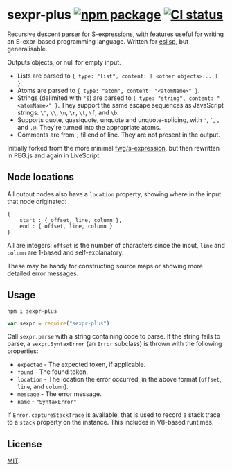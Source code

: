 # sexpr-plus [![npm package](https://img.shields.io/npm/v/sexpr-plus.svg?style=flat-square)][1] [![CI status](https://img.shields.io/travis/anko/sexpr-plus.svg?style=flat-square)][2]

Recursive descent parser for S-expressions, with features useful for writing an
S-expr-based programming language.  Written for [eslisp][3], but generalisable.

Outputs objects, or null for empty input.

-   Lists are parsed to `{ type: "list", content: [ <other objects>... ] }`.
-   Atoms are parsed to `{ type: "atom", content: "<atomName>" }`.
-   Strings (delimited with `"`s) are parsed to `{ type: "string", content:
    "<atomName>" }`.  They support the same escape sequences as JavaScript
    strings: `\"`, `\\`, `\n`, `\r`, `\t`, `\f`, and `\b`.
-   Supports quote, quasiquote, unquote and unquote-splicing, with `'`, `` `
    ``, `,` and `,@`.  They're turned into the appropriate atoms.
-   Comments are from `;` til end of line.  They are not present in the output.

Initially forked from the more minimal [fwg/s-expression][4], but then rewritten
in PEG.js and again in LiveScript.

## Node locations

All output nodes also have a `location` property, showing where in the input
that node originated:

    {
        start : { offset, line, column },
        end : { offset, line, column }
    }

All are integers: `offset` is the number of characters since the input, `line`
and `column` are 1-based and self-explanatory.

These may be handy for constructing source maps or showing more detailed error
messages.

## Usage

    npm i sexpr-plus

```js
var sexpr = require("sexpr-plus")
```

Call `sexpr.parse` with a string containing code to parse. If the string fails
to parse, a `sexpr.SyntaxError` (an `Error` subclass) is thrown with the
following properties:

-   `expected` - The expected token, if applicable.
-   `found` - The found token.
-   `location` - The location the error occurred, in the above format (`offset`,
    `line`, and `column`).
-   `message` - The error message.
-   `name` - `"SyntaxError"`

If `Error.captureStackTrace` is available, that is used to record a stack trace
to a `stack` property on the instance. This includes in V8-based runtimes.

## License

[MIT][5].

[1]: https://www.npmjs.com/package/sexpr-plus
[2]: https://travis-ci.org/anko/sexpr-plus
[3]: https://github.com/anko/eslisp
[4]: https://github.com/fwg/s-expression
[5]: LICENSE
